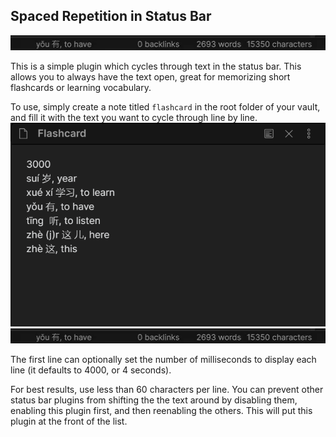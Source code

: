 ## Spaced Repetition in Status Bar
<img src="https://raw.githubusercontent.com/rkique/spaced-repetition-status-bar/master/demo.gif?token=ALD3BG6URUSFBJX4D525ZBS73YZYG" width="800">

This is a simple plugin which cycles through text in the status bar. This allows you to always have the text open, great for memorizing short flashcards or learning vocabulary.

To use, simply create a note titled `flashcard` in the root folder of your vault, and fill it with the text you want to cycle through line by line. 
![Flashcard demo](https://raw.githubusercontent.com/rkique/spaced-repetition-status-bar/master/flashcard-demo.PNG?token=ALD3BG6U3GHE6MJLJK674PS73Y2E4)
![Demo](https://raw.githubusercontent.com/rkique/spaced-repetition-status-bar/master/demo.gif?token=ALD3BG6URUSFBJX4D525ZBS73YZYG)

The first line can optionally set the number of milliseconds to display each line (it defaults to 4000, or 4 seconds). 

For best results, use less than 60 characters per line. You can prevent other status bar plugins from shifting the the text around by disabling them, enabling this plugin first, and then reenabling the others. This will put this plugin at the front of the list.


